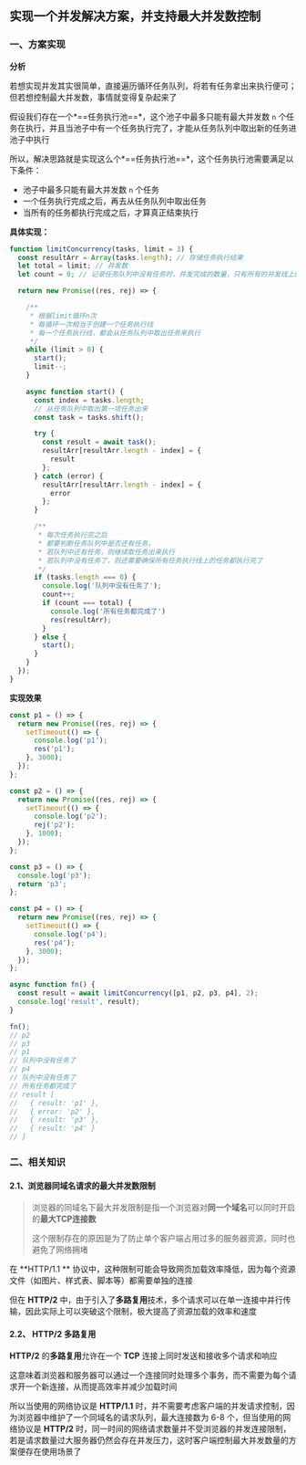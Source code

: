 ## 实现一个并发解决方案，并支持最大并发数控制

### 一、方案实现

**分析**

若想实现并发其实很简单，直接遍历循环任务队列，将若有任务拿出来执行便可；但若想控制最大并发数，事情就变得复杂起来了

假设我们存在一个*==任务执行池==*，这个池子中最多只能有最大并发数 `n` 个任务在执行，并且当池子中有一个任务执行完了，才能从任务队列中取出新的任务进池子中执行

所以，解决思路就是实现这么个*==任务执行池==*，这个任务执行池需要满足以下条件：

- 池子中最多只能有最大并发数 `n`  个任务
- 一个任务执行完成之后，再去从任务队列中取出任务
- 当所有的任务都执行完成之后，才算真正结束执行

**具体实现：**

```js
function limitConcurrency(tasks, limit = 3) {
  const resultArr = Array(tasks.length); // 存储任务执行结果
  let total = limit; // 并发数
  let count = 0; // 记录任务队列中没有任务时，并发完成的数量，只有所有的并发线上的任务完成了，才算整个任务完成

  return new Promise((res, rej) => {

    /**
     * 根据limit循环n次
     * 每循环一次相当于创建一个任务执行线
     * 每一个任务执行线，都会从任务队列中取出任务来执行
     */
    while (limit > 0) {
      start();
      limit--;
    }

    async function start() {
      const index = tasks.length;
      // 从任务队列中取出第一项任务出来
      const task = tasks.shift();

      try {
        const result = await task();
        resultArr[resultArr.length - index] = {
          result
        };
      } catch (error) {
        resultArr[resultArr.length - index] = {
          error
        };
      }

      /**
       * 每次任务执行完之后
       * 都要判断任务队列中是否还有任务，
       * 若队列中还有任务，则继续取任务出来执行
       * 若队列中没有任务了，则还需要确保所有任务执行线上的任务都执行完了
       */
      if (tasks.length === 0) {
        console.log('队列中没有任务了');
        count++;
        if (count === total) {
          console.log('所有任务都完成了')
          res(resultArr);
        }
      } else {
        start();
      }
    }
  });
}
```

**实现效果**

```js
const p1 = () => {
  return new Promise((res, rej) => {
    setTimeout(() => {
      console.log('p1');
      res('p1');
    }, 3000);
  });
};

const p2 = () => {
  return new Promise((res, rej) => {
    setTimeout(() => {
      console.log('p2');
      rej('p2');
    }, 1000);
  });
};

const p3 = () => {
  console.log('p3');
  return 'p3';
};

const p4 = () => {
  return new Promise((res, rej) => {
    setTimeout(() => {
      console.log('p4');
      res('p4');
    }, 3000);
  });
};
```

```js
async function fn() {
  const result = await limitConcurrency([p1, p2, p3, p4], 2);
  console.log('result', result);
}

fn(); 
// p2
// p3
// p1
// 队列中没有任务了
// p4
// 队列中没有任务了
// 所有任务都完成了
// result [
//   { result: 'p1' },
//   { error: 'p2' },
//   { result: 'p3' },
//   { result: 'p4' }
// ]
```

### 二、相关知识

#### 2.1、浏览器同域名请求的最大并发数限制

> 浏览器的同域名下最大并发限制是指一个浏览器对**同一个域名**可以同时开启的**最大TCP连接数**
>
> 这个限制存在的原因是为了防止单个客户端占用过多的服务器资源，同时也避免了网络拥堵

在 **HTTP/1.1 ** 协议中，这种限制可能会导致网页加载效率降低，因为每个资源文件（如图片、样式表、脚本等）都需要单独的连接

但在 **HTTP/2** 中，由于引入了**多路复用**技术，多个请求可以在单一连接中并行传输，因此实际上可以突破这个限制，极大提高了资源加载的效率和速度

#### 2.2、 **HTTP/2** 多路复用

**HTTP/2** 的**多路复用**允许在一个 **TCP** 连接上同时发送和接收多个请求和响应

这意味着浏览器和服务器可以通过一个连接同时处理多个事务，而不需要为每个请求开一个新连接，从而提高效率并减少加载时间

所以当使用的网络协议是 **HTTP/1.1** 时，并不需要考虑客户端的并发请求控制，因为浏览器中维护了一个同域名的请求队列，最大连接数为 6-8 个，但当使用的网络协议是 **HTTP/2** 时，同一时间的网络请求数量并不受浏览器的并发连接限制，若是请求数量过大服务器仍然会存在并发压力，这时客户端控制最大并发数量的方案便存在使用场景了

